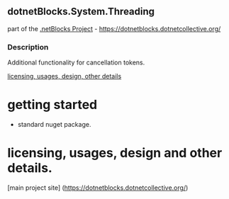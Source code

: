 ﻿## dotnetBlocks.System.Threading

part of the [.netBlocks Project](https://dotnetblocks.dotnetcollective.org/) - https://dotnetblocks.dotnetcollective.org/

### Description
Additional functionality for cancellation tokens.

[licensing, usages, design, other details](https://dotnetblocks.dotnetcollective.org/)

# getting started

* standard nuget package.


# licensing, usages, design and other details.


[main project site] (https://dotnetblocks.dotnetcollective.org/)



